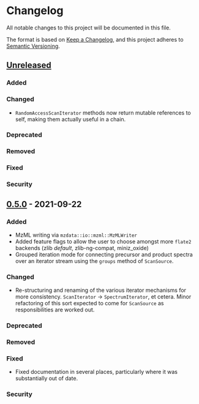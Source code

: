 # Changelog

All notable changes to this project will be documented in this file.

The format is based on [Keep a Changelog],
and this project adheres to [Semantic Versioning].

## [Unreleased]

### Added

### Changed
- `RandomAccessScanIterator` methods now return mutable references to self, making them actually useful in a chain.

### Deprecated

### Removed

### Fixed

### Security


## [0.5.0] - 2021-09-22

### Added
- MzML writing via `mzdata::io::mzml::MzMLWriter`
- Added feature flags to allow the user to choose amongst more `flate2` backends (zlib *default*, zlib-ng-compat, miniz_oxide)
- Grouped iteration mode for connecting precursor and product spectra over an iterator stream using the `groups` method of `ScanSource`.

### Changed
- Re-structuring and renaming of the various iterator mechanisms for more
  consistency. `ScanIterator` -> `SpectrumIterator`, et cetera. Minor refactoring
  of this sort expected to come for `ScanSource` as responsibilities are worked out.

### Deprecated

### Removed

### Fixed
- Fixed documentation in several places, particularly where it was substantially out of date.

### Security


<!-- Links -->
[keep a changelog]: https://keepachangelog.com/en/1.0.0/
[semantic versioning]: https://semver.org/spec/v2.0.0.html

<!-- Versions -->
[unreleased]: https://github.com/mobiusklein/mzdata/compare/v0.5.0...HEAD
[0.5.0]: https://github.com/mobiusklein/mzdata/compare/v0.1.0...v0.5.0
[0.1.0]: https://github.com/mobiusklein/mzdata/releases/tag/v0.1.0